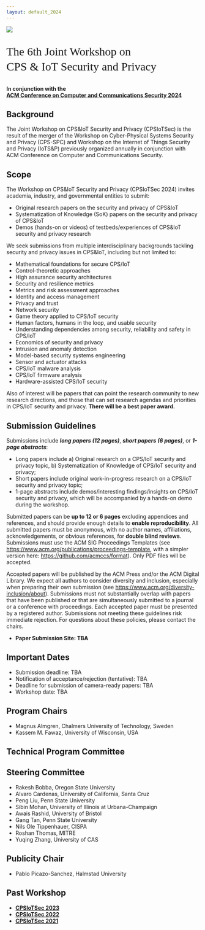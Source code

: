 ```yaml
---
layout: default_2024
---
```


<!-- <br /> -->

![](https://upload.wikimedia.org/wikipedia/commons/2/27/Saltlakecity_winter2009.jpg)




<p style="font-family: Arvo, Monaco, serif;
  line-height:1.3;
	font-weight: normal;font-size: 30px;">The 6th Joint Workshop on <br /> CPS & IoT Security and Privacy</p>



<h4 style="margin-top: 0;"> <strong> In conjunction with the <br />  
<a href="https://www.sigsac.org/ccs/CCS2024/" target="_blank"> <strong> ACM Conference on Computer and Communications Security 2024 </strong> </a> </strong> </h4>

## Background

The Joint Workshop on CPS&IoT Security and Privacy (CPSIoTSec) is the result of the merger of the Workshop on Cyber-Physical Systems Security and Privacy (CPS-SPC) and Workshop on the Internet of Things Security and Privacy (IoTS&P) previously organized annually in conjunction with ACM Conference on Computer and Communications Security.



## Scope
The Workshop on CPS&IoT Security and Privacy (CPSIoTSec 2024) invites academia, industry, and governmental entities to submit:

* Original research papers on the security and privacy of CPS&IoT
* Systematization of Knowledge (SoK) papers on the security and privacy of CPS&IoT
* Demos (hands-on or videos) of testbeds/experiences of CPS&IoT security and privacy research

We seek submissions from multiple interdisciplinary backgrounds tackling security and privacy issues in CPS&IoT, including but not limited to:
* Mathematical foundations for secure CPS/IoT
* Control-theoretic approaches
* High assurance security architectures
* Security and resilience metrics
* Metrics and risk assessment approaches
* Identity and access management
* Privacy and trust
* Network security
* Game theory applied to CPS/IoT security
* Human factors, humans in the loop, and usable security
* Understanding dependencies among security, reliability and safety in CPS/IoT
* Economics of security and privacy
* Intrusion and anomaly detection
* Model-based security systems engineering
* Sensor and actuator attacks
* CPS/IoT malware analysis
* CPS/IoT firmware analysis
* Hardware-assisted CPS/IoT security


Also of interest will be papers that can point the research community to new research directions,
and those that can set research agendas and priorities in CPS/IoT security and privacy.
**There will be a best paper award.**

<!--
## Program

**Best paper award 2023:** <br />
**&emsp;&emsp;&emsp;Brain-Hack: Remotely Injecting False Brain-Waves with RF to Take Control of a Brain-Computer Interface. Alexandre Armengol-Urpi, Reid Kovacs, and Sanjay E. Sarma** &emsp;<a href="https://dl.acm.org/doi/10.1145/3605758.3623497" target="_blank">https://dl.acm.org/doi/10.1145/3605758.3623497</a> 

* Short paper: 20 minutes
* Regular paper: 30 minutes
* Demo/Abstract: 20 minutes

<style type="text/css">
.tg  {border-collapse:collapse;border-spacing:0;}
.tg td{border-color:black;border-style:solid;border-width:0px;font-family:Arial, sans-serif;font-size:14px;
  overflow:hidden;padding:10px 5px;word-break:normal;}
.tg th{border-color:black;border-style:solid;border-width:0px;font-family:Arial, sans-serif;font-size:14px;
  font-weight:normal;overflow:hidden;padding:10px 5px;word-break:normal;}
.tg .tg-0pky{border-color:inherit;text-align:left;vertical-align:top}
.tg .tg-f8tv{border-color:inherit;font-style:italic;text-align:left;vertical-align:top}
.tg .tg-0lax{text-align:left;vertical-align:top}
.tg .tg-8zwo{font-style:italic;text-align:left;vertical-align:top}
</style>
<table class="tg">
<tbody>
  <tr>
    <td class="tg-0pky">9:00 - 9:15</td>
    <td class="tg-0pky" colspan="2"><span style="font-weight:400;font-style:normal">Opening Remarks (Magnus Almgren)</span></td>
  </tr>
  <tr>
    <td class="tg-0pky">9:15 - 10:00</td>
    <td class="tg-0pky" colspan="2"><span style="font-weight:400;font-style:normal">Keynote 1: Security and privacy challenges for next generation communication and computational infrastructures and applications, Maria Kihl (Lund University, Sweden)</span></td>
  </tr>
  <tr>
    <td class="tg-0pky">10:00 - 10:30</td>
    <td class="tg-0pky" colspan="2">Break</td>
  </tr>
  <tr>
    <td class="tg-0pky">10:30 - 12:20</td>
    <td class="tg-0pky" colspan="2"><span style="font-weight:400;font-style:normal">Session 1: Assessment and Mitigation Strategies. Session Chair: Shahid Raza</span></td>
  </tr>
  <tr>
    <td class="tg-0pky"></td>
    <td class="tg-f8tv">(full paper)</td>
    <td class="tg-0lax"><span style="font-weight:400;font-style:normal">Firmulti Fuzzer: Discovering Multi-process Vulnerabilities in IoT Devices with Full System Emulation and VMI</span></td>
  </tr>
  <tr>
    <td class="tg-0lax"></td>
    <td class="tg-8zwo">(full paper)</td>
    <td class="tg-0lax"><span style="font-weight:400;font-style:normal">Water Risk-Proofed: Risk Assessment in Water Desalination</span></td>
  </tr>
  <tr>
    <td class="tg-0lax"></td>
    <td class="tg-8zwo">(full paper)</td>
    <td class="tg-0lax"><span style="font-weight:400;font-style:normal">Remote Attestation of IoT Devices using Physically Unclonable Functions: Recent Advancements and Open Research Challenges</span></td>
  </tr>
  <tr>
    <td class="tg-0lax"></td>
    <td class="tg-8zwo">(demo)</td>
    <td class="tg-0lax">From DDoSim to DDoSimQ: Enhancing DDoS Attack Simulation Through Full System Emulation</td>
  </tr>
  <tr>
    <td class="tg-0lax">12:20 - 13:30</td>
    <td class="tg-0lax" colspan="2">Lunch Break</td>
  </tr>
  <tr>
    <td class="tg-0lax">13:30 - 15:30</td>
    <td class="tg-0lax" colspan="2"><span style="font-weight:400;font-style:normal">Session 2: Adversarial Exploitation and Compiler Insights in Real-World Systems. Session Chair: Charalambos Konstantinou</span><br></td>
  </tr>
  <tr>
    <td class="tg-0lax"></td>
    <td class="tg-8zwo">(full paper)</td>
    <td class="tg-0lax"><span style="font-weight:400;font-style:normal">Towards Adversarial Process Control on Inertial Sensor Systems with Physical Feedback Side Channels</span></td>
  </tr>
  <tr>
    <td class="tg-0lax"></td>
    <td class="tg-8zwo">(full paper)</td>
    <td class="tg-0lax"><span style="font-weight:400;font-style:normal">Brain-Hack: Remotely Injecting False Brain-Waves with RF to Take Control of a Brain-Computer Interface</span></td>
  </tr>
  <tr>
    <td class="tg-0lax"></td>
    <td class="tg-8zwo">(short paper)</td>
    <td class="tg-0lax"><span style="font-weight:400;font-style:normal">The Internet of Insecure Cows - A security analysis of wireless smart devices used for dairy farming</span></td>
  </tr>
  <tr>
    <td class="tg-0lax"></td>
    <td class="tg-8zwo">(short paper)</td>
    <td class="tg-0lax"><span style="font-weight:400;font-style:normal">SweetCam: an IP Camera Honeypot</span></td>
  </tr>
  <tr>
    <td class="tg-0lax"></td>
    <td class="tg-8zwo">(short paper)</td>
    <td class="tg-0lax"><span style="font-weight:400;font-style:normal">Towards PLC-specific Binary Analysis Tools: An Investigation of Codesys-compiled PLC Software Applications</span></td>
  </tr>
  <tr>
    <td class="tg-0lax">15:30 - 16:00</td>
    <td class="tg-0lax" colspan="2">Break</td>
  </tr>
  <tr>
    <td class="tg-0lax">16:00 - 16:45</td>
    <td class="tg-0lax" colspan="2"><span style="font-weight:400;font-style:normal">Keynote 2: IoT and Web, Friend or Foe? Security and Privacy of Internet of Things Apps, Musard Balliu (KTH, Sweden)</span></td>
  </tr>
  <tr>
    <td class="tg-0lax">16:45 - 16:50</td>
    <td class="tg-0lax" colspan="2">Short Break</td>
  </tr>
  <tr>
    <td class="tg-0lax">16:50 - 17:30</td>
    <td class="tg-0lax" colspan="2"><span style="font-weight:400;font-style:normal">Session 3: Device Identification and Anonymization. Session Chair: Emil C. Lupu</span></td>
  </tr>
  <tr>
    <td class="tg-0lax"></td>
    <td class="tg-8zwo">(short paper)</td>
    <td class="tg-0lax"><span style="font-weight:400;font-style:normal">Granular IoT Device Identification Using TF-IDF and Cosine Similarity</span></td>
  </tr>
  <tr>
    <td class="tg-0lax"></td>
    <td class="tg-8zwo">(short paper)</td>
    <td class="tg-0lax"><span style="font-weight:400;font-style:normal">Privacy through Diffusion: A White-listing Approach to Sensor Data Anonymization</span></td>
  </tr>
  <tr>
    <td class="tg-0lax">17:30 - 17:45</td>
    <td class="tg-0lax" colspan="2"><span style="font-weight:400;font-style:normal">Finish best paper voting process</span></td>
  </tr>
  <tr>
    <td class="tg-0lax">17:45 - 18:00</td>
    <td class="tg-0lax" colspan="2"><span style="font-weight:400;font-style:normal">Best paper announcement, Closing Remarks (Magnus Almgren)</span></td>
  </tr>
</tbody>
</table>

-->

## Submission Guidelines


Submissions include ***long papers (12 pages)***, ***short papers (6 pages)***, or ***1-page abstracts***:
* Long papers include a) Original research on a CPS/IoT security and privacy topic, b) Systematization
of Knowledge of CPS/IoT security and privacy;
* Short papers include original work-in-progress research on a CPS/IoT security and privacy
topic;
* 1-page abstracts include demos/interesting findings/insights on CPS/IoT security and privacy,
which will be accompanied by a hands-on demo during the workshop.

Submitted papers can be **up to 12 or 6 pages** excluding appendices and references, and should
provide enough details to **enable reproducibility**. All submitted papers must be anonymous, with no author names, affiliations, acknowledgements, or obvious references, for **double blind reviews**. Submissions must use the ACM SIG Proceedings
Templates (see <a href="https://www.acm.org/publications/proceedings-template" target="_blank">https://www.acm.org/publications/proceedings-template</a>, with a simpler version here:
<a href="https://github.com/acmccs/format" target="_blank">https://github.com/acmccs/format</a>).
Only PDF files will be accepted.

Accepted papers will be published by the ACM Press and/or the ACM Digital Library. We expect all authors to consider diversity and inclusion,
especially when preparing their own submission (see <a href="https://www.acm.org/diversity-inclusion/about" target="_blank">https://www.acm.org/diversity-inclusion/about</a>). Submissions must not
substantially overlap with papers that have been published or that are simultaneously submitted
to a journal or a conference with proceedings. Each accepted paper must be presented by a registered
author. Submissions not meeting these guidelines risk immediate rejection. For questions
about these policies, please contact the chairs.



* **Paper Submission Site: TBA** <!-- <a href="https://cpsiotsec24.hotcrp.com/" target="_blank">https://cpsiotsec24.hotcrp.com/</a>** -->


<!--
<p> <strong> Please submit your work at <a href="https://easychair.org/conferences/?conf=cpsiotsec2020"> <strong> https://easychair.org/conferences/?conf=cpsiotsec2020 </strong> </a> </strong> </p> -->

## Important Dates
- Submission deadline: TBA <!-- <s>June 29, 2024 (23:59 Anywhere on Earth)</s> --> <!-- <s>July 13, AoE</s> July, 18 AoE (firm) -->
- Notification of acceptance/rejection (tentative): TBA
- Deadline for submission of camera-ready papers: TBA
- Workshop date:  TBA

## Program Chairs
* Magnus Almgren, Chalmers University of Technology, Sweden
* Kassem M. Fawaz, University of Wisconsin, USA

## Technical Program Committee
<!--
* Alessandro Brighente	University of Padua	
* Álvaro Cárdenas	UC Santa Cruz	
* Amir Rahmati	Stony Brook University		
* Awais Rashid	University of Bristol	
* Charalambos Konstantinou	KAUST	
* Cristina Alcaraz	University of Malaga
* Ebelechukwu Nwafor	Villanova	
* Emil Lupu	Imperial College London
* Gang Tan	Penn State	
* George Stergiopoulos	University of the Aegean
* Gerhard Hancke	City University of Hong Kong
* Habiba Farrukh	Purdue University
* Hervé Debar	Telecom SudParis
* Le Guan	University of Georgia
* Luis Garcia	University of Southern California, Information Sciences Institute
* Marina Krotofil Hamburg University of Technology
* Marios Anagnostopoulos Aalborg University
* Mauro Conti	University of Padua
* Mikael Asplund Linköping University
* Monowar Hasan	Washington State University
* Muslum Ozgur Ozmen	Purdue University
* Nils Ole Tippenhauer	CISPA Helmholtz Center for Information Security
* Pablo Picazo-Sanchez	Halmstad University
* Peng Liu	The Pennsylvania State University
* Saman Zonouz	Georgia Institute of Technology	
* Shahid Raza RISE Research Institutes of Sweden
* Sokratis Katsikas	Norwegian University of Science & Technology	
* Sridhar Adepu	University of Bristol
* Stefano Longari	Politecnico di Milano
* Takami Sato University of California Irvine
* Vasileios Gkioulos	Norwegian University of Science and Technology	
* Weizhi Meng	Technical University of Denmark	
* Yongkai Fan	State Key Laboratory of Media Convergence and Communication, China University of Communication
* Yuqing Zhang	National Computer Network Intrusion Protection Center, University of Chinese Academy of Sciences
-->





## Steering Committee
* Rakesh Bobba, Oregon State University
* Alvaro Cardenas, University of California, Santa Cruz
* Peng Liu, Penn State University
* Sibin Mohan, University of Illinois at Urbana-Champaign
* Awais Rashid, University of Bristol
* Gang Tan, Penn State University
* Nils Ole Tippenhauer, CISPA
* Roshan Thomas, MITRE
* Yuqing Zhang, University of CAS

## Publicity Chair
* Pablo Picazo-Sanchez, Halmstad University


## Past Workshop

* <a href="https://cpsiotsec2023.github.io" target="_blank"> <strong> CPSIoTSec 2023 </strong> </a>
* <a href="https://cpsiotsec2022.github.io/cpsiotsec/" target="_blank"> <strong> CPSIoTSec 2022 </strong> </a>
* <a href="https://cpsiotsec.github.io/" target="_blank"> <strong> CPSIoTSec 2021 </strong> </a>
